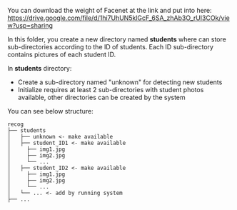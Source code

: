 You can download the weight of Facenet at the link and put into here: https://drive.google.com/file/d/1hi7UhUN5klGcF_6SA_zhAb3O_rUI3COk/view?usp=sharing

In this folder, you create a new directory named **students** where can store sub-directories according to the ID of students. Each ID sub-directory contains pictures of each student ID. 

In **students** directory:
+ Create a sub-directory named "unknown" for detecting new students
+ Initialize requires at least 2 sub-directories with student photos available, other directories can be created by the system

You can see below structure:
```
recog
├── students
│   ├── unknown <- make available
│   ├── student_ID1 <- make available
│     ├── img1.jpg
│     ├── img2.jpg
│     └── ...
│   ├── student_ID2 <- make available
│     ├── img1.jpg
│     ├── img2.jpg
│     └── ...
│   └── ... <- add by running system
├── ...
```
